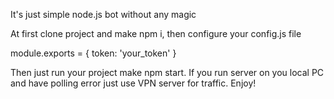 It's just simple node.js bot without any magic

At first clone project and make npm i, then configure your config.js file

module.exports = {
    token: 'your_token'
}

Then just run your project make npm start.
If you run server on you local PC and have polling error just use VPN server for traffic.
Enjoy!